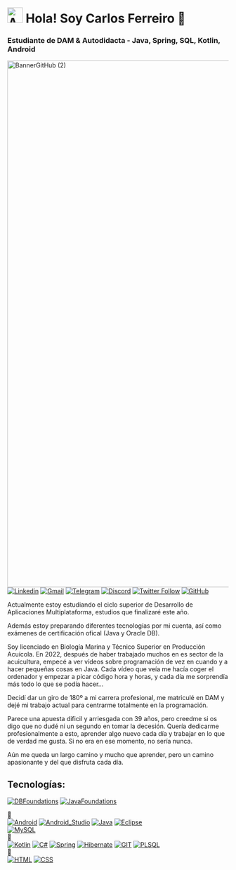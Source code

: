# <img width="35" alt="AvatarPixelRed" src="https://user-images.githubusercontent.com/78531960/222974314-90d1acc7-7cf9-4af2-9b9d-aa3c40dafde8.png"> Hola! Soy Carlos Ferreiro 👋
### Estudiante de DAM & Autodidacta - Java, Spring, SQL, Kotlin, Android 

[<img width="1200" alt="BannerGitHub (2)" src="https://user-images.githubusercontent.com/78531960/222975028-b52c77be-470c-477b-92db-d71d88ba2ecd.png">](https://user-images.githubusercontent.com/78531960/222975028-b52c77be-470c-477b-92db-d71d88ba2ecd.png)
[![Linkedin](https://img.shields.io/badge/LinkedIn-0077B5?style=for-the-badge&logo=linkedin&logoColor=white)](https://www.linkedin.com/in/carlos-ferreiro-barros)
[![Gmail](https://img.shields.io/badge/Gmail-D14836?style=for-the-badge&logo=gmail&logoColor=white)](mailto:cferreirobarros@gmail.com)
[![Telegram](https://img.shields.io/badge/Telegram-2CA5E0?style=for-the-badge&logo=telegram&logoColor=white)](https://t.me/CharlyiiiGZ)
[![Discord](https://img.shields.io/badge/Discord-7289DA?style=for-the-badge&logo=discord&logoColor=white)](https://discord.gg/cRhVWNvYbB)
[![Twitter Follow](https://img.shields.io/twitter/follow/Charlyiiii?style=social)](https://twitter.com/Charlyiiii)
[![GitHub](https://img.shields.io/github/followers/Charlyiii?style=social)](https://github.com/Charlyiii)

Actualmente estoy estudiando el ciclo superior de Desarrollo de Aplicaciones Multiplataforma, estudios que finalizaré este año.

Además estoy preparando diferentes tecnologías por mi cuenta, así como exámenes de certificación ofical (Java y Oracle DB).

Soy licenciado en Biología Marina y Técnico Superior en Producción Acuícola. En 2022, después de haber trabajado muchos en es sector de la acuicultura, empecé a ver vídeos sobre programación de vez en cuando y a hacer pequeñas cosas en Java. Cada vídeo que veía me hacía coger el ordenador y empezar a picar código hora y horas, y cada día me sorprendía más todo lo que se podía hacer...

Decidí dar un giro de 180º a mi carrera profesional, me matriculé en DAM y dejé mi trabajo actual para centrarme totalmente en la programación.

Parece una apuesta dificil y arriesgada con 39 años, pero creedme si os digo que no dudé ni un segundo en tomar la decesión. Quería dedicarme profesionalmente a esto, aprender algo nuevo cada día y trabajar en lo que de verdad me gusta. Si no era en ese momento, no sería nunca.

Aún me queda un largo camino y mucho que aprender, pero un camino apasionante y del que disfruta cada día.

## Tecnologías:
[![DBFoundations](https://user-images.githubusercontent.com/78531960/256706844-6459abfa-4065-40b5-90f2-e0a5d2026db1.png)](https://catalog-education.oracle.com/pls/certview/sharebadge?id=A3E76C51F591F1F5D197AB5374341E505FEFCEAF395000D50FCF309E3D8041AC)
[![JavaFoundations](https://user-images.githubusercontent.com/78531960/256706844-6459abfa-4065-40b5-90f2-e0a5d2026db1.png)](https://catalog-education.oracle.com/pls/certview/sharebadge?id=A3E76C51F591F1F5D197AB5374341E505FEFCEAF395000D50FCF309E3D8041AC)


🥇
</br>
[![Android](https://img.shields.io/badge/Android-3DDC84?style=for-the-badge&logo=android&logoColor=white&labelColor=101010)]()
[![Android_Studio](https://img.shields.io/badge/Android_Studio-3DDC84?style=for-the-badge&logo=android-studio&logoColor=white&labelColor=101010)]()
[![Java](https://img.shields.io/badge/Java-007396?style=for-the-badge&logo=java&logoColor=white&labelColor=101010)]()
[![Eclipse](https://img.shields.io/badge/Eclipse-2C2255?style=for-the-badge&logo=eclipse&logoColor=white)]() 	
[![MySQL](https://img.shields.io/badge/MySQL-4479A1?style=for-the-badge&logo=mysql&logoColor=white&labelColor=101010)]()
</br>
🥈
</br>
[![Kotlin](https://img.shields.io/badge/Kotlin-0095D5?style=for-the-badge&logo=kotlin&logoColor=white&labelColor=101010)]()
[![C#](https://img.shields.io/badge/C%23-239120?style=for-the-badge&logo=c-sharp&logoColor=white)]()
[![Spring](https://img.shields.io/badge/Spring-6DB33F?style=for-the-badge&logo=spring&logoColor=white)]()
[![Hibernate](https://img.shields.io/badge/Hibernate-59666C?style=for-the-badge&logo=Hibernate&logoColor=white)]()
[![GIT](https://img.shields.io/badge/GIT-E44C30?style=for-the-badge&logo=git&logoColor=white)]()
[![PLSQL](https://img.shields.io/badge/Oracle-F80000?style=for-the-badge&logo=Oracle&logoColor=white)]()
</br>
🥉
</br>
[![HTML](https://img.shields.io/badge/HTML-239120?style=for-the-badge&logo=html5&logoColor=white)]()
[![CSS](https://img.shields.io/badge/CSS-239120?&style=for-the-badge&logo=css3&logoColor=white)]()


<!--
**Charlyiii/Charlyiii** is a ✨ _special_ ✨ repository because its `README.md` (this file) appears on your GitHub profile.

Here are some ideas to get you started:

- 🔭 I’m currently working on ...
- 🌱 I’m currently learning ...
- 👯 I’m looking to collaborate on ...
- 🤔 I’m looking for help with ...
- 💬 Ask me about ...
- 📫 How to reach me: ...
- 😄 Pronouns: ...
- ⚡ Fun fact: ...
-->
